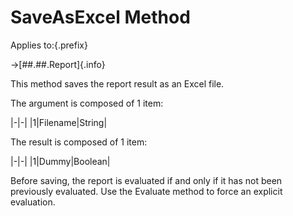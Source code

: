# SaveAsExcel Method

Applies to:{.prefix}

→[##.##.Report]{.info}

This method saves the report result as an Excel file.

The argument is composed of 1 item:

|-|-|
|1|Filename|String|

The result is composed of 1 item:

|-|-|
|1|Dummy|Boolean|

Before saving, the report is evaluated if and only if it has not been previously evaluated. Use the
Evaluate method to force an explicit evaluation.

